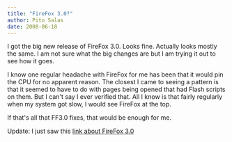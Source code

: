```yaml
---
title: "FireFox 3.0?"
author: Pito Salas
date: 2008-06-18
---
```




I got the big new release of FireFox 3.0. Looks fine. Actually looks mostly
the same. I am not sure what the big changes are but I am trying it out to see
how it goes.

I know one regular headache with FireFox for me has been that it would pin the
CPU for no apparent reason. The closest I came to seeing a pattern is that it
seemed to have to do with pages being opened that had Flash scripts on them.
But I can't say I ever verified that. All I know is that fairly regularly when
my system got slow, I would see FireFox at the top.

If that's all that FF3.0 fixes, that would be enough for me.

Update: I just saw this [link about FireFox
3.0](<http://lifehacker.com/396312/power-users-guide-to-firefox-3>)



